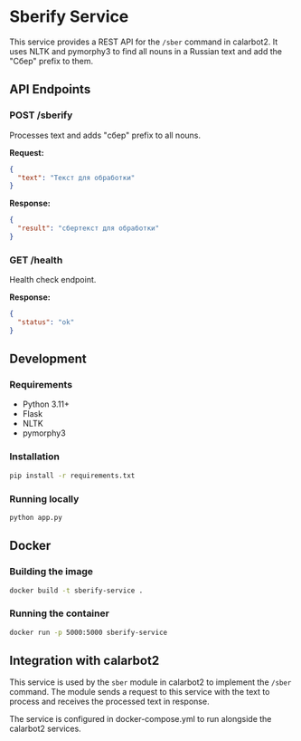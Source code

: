 # Sberify Service

This service provides a REST API for the `/sber` command in calarbot2. It uses NLTK and pymorphy3 to find all nouns in a Russian text and add the "Сбер" prefix to them.

## API Endpoints

### POST /sberify

Processes text and adds "сбер" prefix to all nouns.

**Request:**
```json
{
  "text": "Текст для обработки"
}
```

**Response:**
```json
{
  "result": "сбертекст для обработки"
}
```

### GET /health

Health check endpoint.

**Response:**
```json
{
  "status": "ok"
}
```

## Development

### Requirements

- Python 3.11+
- Flask
- NLTK
- pymorphy3

### Installation

```bash
pip install -r requirements.txt
```

### Running locally

```bash
python app.py
```

## Docker

### Building the image

```bash
docker build -t sberify-service .
```

### Running the container

```bash
docker run -p 5000:5000 sberify-service
```

## Integration with calarbot2

This service is used by the `sber` module in calarbot2 to implement the `/sber` command. The module sends a request to this service with the text to process and receives the processed text in response.

The service is configured in docker-compose.yml to run alongside the calarbot2 services.